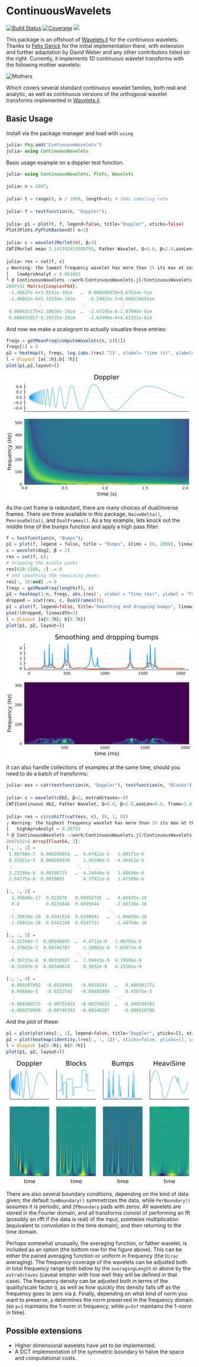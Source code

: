 # ContinuousWavelets

[![Build Status](https://github.com/UCD4IDS/ContinuousWavelets.jl/actions/workflows/CI.yml/badge.svg)](https://travis-ci.com/dsweber2/ContinuousWavelets.jl)
[![Coverage](https://codecov.io/gh/dsweber2/ContinuousWavelets.jl/branch/master/graph/badge.svg)](https://codecov.io/gh/dsweber2/ContinuousWavelets.jl)
[![](https://img.shields.io/badge/docs-dev-blue.svg)](https://dsweber2.github.io/ContinuousWavelets.jl/dev/)

This package is an offshoot of [Wavelets.jl](https://github.com/JuliaDSP/Wavelets.jl) for the continuous wavelets.
Thanks to [Felix Gerick](https://github.com/fgerick) for the initial implementation there, with extension and further adaptation by David Weber and any other contributors listed on the right.
Currently, it implements 1D continuous wavelet transforms with the following mother wavelets:

![Mothers](https://dsweber2.github.io/ContinuousWavelets.jl/dev/mothers.svg)

Which covers several standard continuous wavelet families, both real and analytic, as well as continuous versions of the orthogonal wavelet transforms implemented in [Wavelets.jl](https://github.com/JuliaDSP/Wavelets.jl).

## Basic Usage

Install via the package manager and load with `using`

```julia
julia> Pkg.add("ContinuousWavelets")
julia> using ContinuousWavelets
```

Basic usage example on a doppler test function.

```julia
julia> using ContinuousWavelets, Plots, Wavelets

julia> n = 2047;

julia> t = range(0, n / 1000, length=n); # 1kHz sampling rate

julia> f = testfunction(n, "Doppler");

julia> p1 = plot(t, f, legend=false, title="Doppler", xticks=false)
Plot{Plots.PyPlotBackend() n=1}

julia> c = wavelet(Morlet(π), β=2)
CWT{Morlet mean 3.141592653589793, Father Wavelet, Q=8.0, β=2.0,aveLen=0.0, frame=1.0, norm=Inf, extraOctaves=0.0}

julia> res = cwt(f, c)
┌ Warning: the lowest frequency wavelet has more than 1% its max at zero, so it may not be analytic. Think carefully
│   lowAprxAnalyt = 0.061863
└ @ ContinuousWavelets ~/work/ContinuousWavelets.jl/ContinuousWavelets.jl/src/sanityChecks.jl:7
2047×31 Matrix{ComplexF64}:
 -1.48637e-6+3.8241e-19im   …  0.000109978+9.67834e-5im
 -1.48602e-6+5.15534e-19im     -8.24922e-5+0.000130656im
            ⋮               ⋱             ⋮
 0.000435175+2.30636e-19im  …  -2.47195e-6-1.97048e-8im
 0.000435027-8.28725e-19im     -2.63499e-6+4.62331e-8im
```

And now we make a scalogram to actually visualize these entries:

```julia
freqs = getMeanFreq(computeWavelets(n, c)[1])
freqs[1] = 0
p2 = heatmap(t, freqs, log.(abs.(res).^2)', xlabel= "time (s)", ylabel="frequency (Hz)", colorbar=false, c=cgrad(:viridis, scale=:log10))
l = @layout [a{.3h};b{.7h}]
plot(p1,p2,layout=l)
```

![Doppler](/docs/doppler.svg)

As the cwt frame is redundant, there are many choices of dual/inverse frames. There are three available in this package, `NaiveDelta()`, `PenroseDelta()`, and `DualFrames()`. As a toy example, lets knock out the middle time of the bumps function and apply a high pass filter:

```julia
f = testfunction(n, "Bumps");
p1 = plot(f, legend = false, title = "Bumps", xlims = (0, 2000), linewidth = 2)
c = wavelet(dog2, β = 2)
res = cwt(f, c);
# dropping the middle peaks
res[620:1100, :] .= 0
# and smoothing the remaining peaks
res[:, 10:end] .= 0
freqs = getMeanFreq(length(f), c)
p2 = heatmap(1:n, freqs, abs.(res)', xlabel = "time (ms)", ylabel = "Frequency (Hz)", colorbar = false, c = :viridis)
dropped = icwt(res, c, DualFrames());
p1 = plot(f, legend=false, title="Smoothing and dropping bumps", linewidth=2)
plot!(dropped, linewidth=3)
l = @layout [a{0.3h}; b{0.7h}]
plot(p1, p2, layout=l)
```

![Bumps](/docs/bumps.svg)

It can also handle collections of examples at the same time, should you need to do a batch of transforms:

```julia
julia> exs = cat(testfunction(n, "Doppler"), testfunction(n, "Blocks"), testfunction(n, "Bumps"), testfunction(n, "HeaviSine"), dims=2);

julia> c = wavelet(cDb2, β=2, extraOctaves=-0)
CWT{Continuous db2, Father Wavelet, Q=8.0, β=2.0,aveLen=0.0, frame=1.0, norm=Inf, extraOctaves=0.0}

julia> res = circshift(cwt(exs, c), (0, 1, 0))
┌ Warning: the highest frequency wavelet has more than 1% its max at the end, so it may not be analytic. Think carefully
│   highAprxAnalyt = 0.26753
└ @ ContinuousWavelets ~/work/ContinuousWavelets.jl/ContinuousWavelets.jl/src/sanityChecks.jl:10
2047×32×4 Array{Float64, 3}:
[:, :, 1] =
 1.88768e-5  0.000266059  …  4.67422e-5   3.00171e-6
 8.31921e-5  0.000266939     1.56546e-5  -4.46452e-5
 ⋮                        ⋱  ⋮
 2.25286e-6  0.00198715   …  4.24046e-6   3.80696e-6
 2.64275e-6  0.0019801       4.37922e-6   3.47586e-6

[:, :, 2] =
  1.38846e-17  0.022676   0.00955726  …   4.66435e-18
  0.0          0.0226846  0.0095044      -2.60336e-18
  ⋮                                   ⋱
 -7.39019e-18  0.0341524  0.0108042   …  -1.86659e-18
  2.50852e-18  0.0342169  0.0107732      -1.48794e-18

[:, :, 3] =
 -4.25348e-7  0.00596895  …  4.4713e-8   1.86785e-8
 -4.37683e-7  0.00596787     3.30062e-8  7.83973e-9
  ⋮                       ⋱  ⋮
 -9.36725e-8  0.00339937  …  7.99443e-9  4.79906e-9
 -9.31697e-8  0.00340624     8.3032e-9   4.25503e-9

[:, :, 4] =
  0.000307892  -0.0150904   -0.0039183   …   0.000301771
  6.09684e-5   -0.0152542   -0.00405989      8.45675e-5
  ⋮                                      ⋱
 -0.000308175  -0.00755455  -0.00156652  …  -0.000594702
 -0.000378998  -0.00746703  -0.00146187     -0.000516786
```

And the plot of these:

```julia
p1 = plot(plot(exs[:, 1], legend=false, title="Doppler", yticks=[], xticks=[], linewidth=2), plot(exs[:, 2], legend=false, title="Blocks", yticks=[], xticks=[], linewidth=2), plot(exs[:, 3], legend=false, title="Bumps", yticks=[], xticks=[], linewidth=2), plot(exs[:, 4], legend=false, title="HeaviSine", yticks=[], xticks=[], linewidth=2), layout=(1, 4))
p2 = plot(heatmap(identity.(res[:, :, 1])', xticks=false, yticks=[], c=:viridis, colorbar=false), heatmap(identity.(res[:, :, 2])', xticks=false, yticks=[], c=:viridis, colorbar=false), heatmap(identity.(res[:, :, 3])', xticks=false, yticks=[], c=:viridis, colorbar=false), heatmap(identity.(res[:, :, 4])', xticks=false, yticks=[], c=:viridis, colorbar=false), layout=(1, 4))
l = @layout [a{0.3h}; b{0.7h}]
plot(p1, p2, layout=l)
```

![parallel transforms](/docs/multiEx.svg)

There are also several boundary conditions, depending on the kind of data given; the default `SymBoundary()` symmetrizes the data, while `PerBoundary()` assumes it is periodic, and `ZPBoundary` pads with zeros.
All wavelets are stored in the Fourier domain, and all transforms consist of performing an fft (possibly an rfft if the data is real) of the input, pointwise multiplication (equivalent to convolution in the time domain), and then returning to the time domain.

Perhaps somewhat unusually, the averaging function, or father wavelet, is included as an option (the bottom row for the figure above). This can be either the paired averaging function or uniform in frequency (the `Dirac` averaging). The frequency coverage of the wavelets can be adjusted both in total frequency range both below by the `averagingLength` or above by the `extraOctaves` (caveat emptor with how well they will be defined in that case). The frequency density can be adjusted both in terms of the quality/scale factor `Q`, as well as how quickly this density falls off as the frequency goes to zero via `β`. Finally, depending on what kind of norm you want to preserve, `p` determines the norm preserved in the frequency domain (so `p=1` maintains the 1-norm in frequency, while `p=Inf` maintains the 1-norm in time).

## Possible extensions

- Higher dimensional wavelets have yet to be implemented.
- A DCT implementation of the symmetric boundary to halve the space and computational costs.
